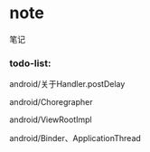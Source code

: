 # note
笔记



### todo-list:

android/关于Handler.postDelay

android/Choregrapher

android/ViewRootImpl

android/Binder、ApplicationThread